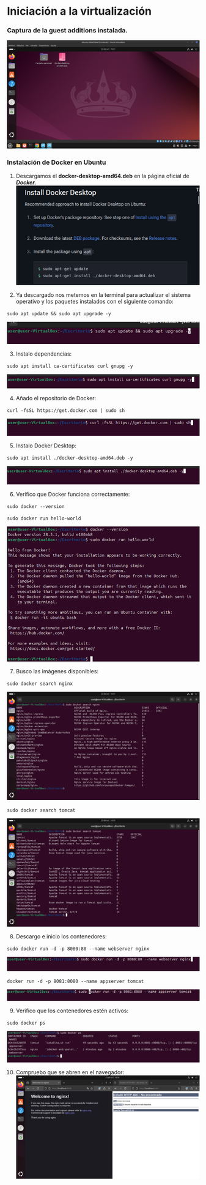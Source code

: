 # Iniciación a la virtualización

### Captura de la guest additions instalada.
![Captura 13](https://github.com/githdani/DepliegueAplicacionesWeb/blob/main/Tema_2/Ejercicios/Ejercicio_1/Capturas/13.png?raw=true)

### Instalación de Docker en Ubuntu

1. Descargamos el **docker-desktop-amd64.deb** en la página oficial de ***Docker***.
![Captura 1](https://github.com/githdani/DepliegueAplicacionesWeb/blob/main/Tema_2/Ejercicios/Ejercicio_1/Capturas/1.png?raw=true)

2. Ya descargado nos metemos en la terminal para actualizar el sistema operativo y los paquetes instalados con el siguiente comando:

`sudo apt update && sudo apt upgrade -y`

![Captura 2](https://github.com/githdani/DepliegueAplicacionesWeb/blob/main/Tema_2/Ejercicios/Ejercicio_1/Capturas/2.png?raw=true)

3. Instalo dependencias:

`sudo apt install ca-certificates curl gnupg -y`

![Captura 3](https://github.com/githdani/DepliegueAplicacionesWeb/blob/main/Tema_2/Ejercicios/Ejercicio_1/Capturas/3.png?raw=true)

4. Añado el repositorio de Docker:

`curl -fsSL https://get.docker.com | sudo sh`

![Captura 4](https://github.com/githdani/DepliegueAplicacionesWeb/blob/main/Tema_2/Ejercicios/Ejercicio_1/Capturas/4.png?raw=true)

5. Instalo Docker Desktop:

`sudo apt install ./docker-desktop-amd64.deb -y`

![Captura 5](https://github.com/githdani/DepliegueAplicacionesWeb/blob/main/Tema_2/Ejercicios/Ejercicio_1/Capturas/5.png?raw=true)

6. Verifico que Docker funciona correctamente:

`sudo docker --version`

`sudo docker run hello-world`

![Captura 6](https://github.com/githdani/DepliegueAplicacionesWeb/blob/main/Tema_2/Ejercicios/Ejercicio_1/Capturas/6.png?raw=true)

7. Busco las imágenes disponibles:

`sudo docker search nginx`

![Captura 7](https://github.com/githdani/DepliegueAplicacionesWeb/blob/main/Tema_2/Ejercicios/Ejercicio_1/Capturas/7.png?raw=true)

`sudo docker search tomcat`

![Captura 8](https://github.com/githdani/DepliegueAplicacionesWeb/blob/main/Tema_2/Ejercicios/Ejercicio_1/Capturas/8.png?raw=true)

8. Descargo e inicio los contenedores:

`sudo docker run -d -p 8080:80 --name webserver nginx`

![Captura 9](https://github.com/githdani/DepliegueAplicacionesWeb/blob/main/Tema_2/Ejercicios/Ejercicio_1/Capturas/9.png?raw=true)

`docker run -d -p 8081:8080 --name appserver tomcat`

![Captura 10](https://github.com/githdani/DepliegueAplicacionesWeb/blob/main/Tema_2/Ejercicios/Ejercicio_1/Capturas/10.png?raw=true)

9. Verifico que los contenedores estén activos:

`sudo docker ps`

![Captura 11](https://github.com/githdani/DepliegueAplicacionesWeb/blob/main/Tema_2/Ejercicios/Ejercicio_1/Capturas/11.png?raw=true)

10. Compruebo que se abren en el navegador:
![Captura 12](https://github.com/githdani/DepliegueAplicacionesWeb/blob/main/Tema_2/Ejercicios/Ejercicio_1/Capturas/12.png?raw=true)
